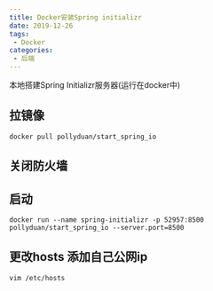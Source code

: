 ```yaml
---
title: Docker安装Spring initializr
date: 2019-12-26
tags:
 - Docker
categories: 
 - 后端
---
```


本地搭建Spring Initializr服务器(运行在docker中)
<!-- more -->



## 拉镜像
```
docker pull pollyduan/start_spring_io
```
## 关闭防火墙

## 启动
```
docker run --name spring-initializr -p 52957:8500 pollyduan/start_spring_io --server.port=8500
```
## 更改hosts 添加自己公网ip
```
vim /etc/hosts
```



